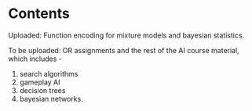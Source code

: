 # Contents

Uploaded: Function encoding for mixture models and bayesian statistics. 

To be uploaded: OR assignments and the rest of the AI course material, which includes - 

1. search algorithms
2. gameplay AI
3. decision trees
4. bayesian networks. 

